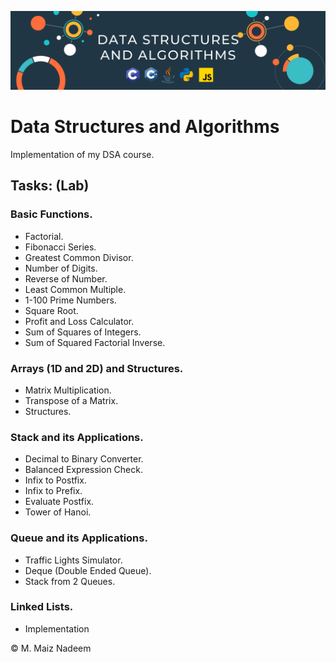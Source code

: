 ![Banner](https://github.com/MaizNadeem/DSA/blob/main/Banner.png)

# Data Structures and Algorithms

Implementation of my DSA course.

## Tasks: (Lab)

### Basic Functions.

- Factorial.
- Fibonacci Series.
- Greatest Common Divisor.
- Number of Digits.
- Reverse of Number.
- Least Common Multiple.
- 1-100 Prime Numbers.
- Square Root.
- Profit and Loss Calculator.
- Sum of Squares of Integers.
- Sum of Squared Factorial Inverse.

### Arrays (1D and 2D) and Structures.

- Matrix Multiplication.
- Transpose of a Matrix.
- Structures.

### Stack and its Applications.

- Decimal to Binary Converter.
- Balanced Expression Check.
- Infix to Postfix.
- Infix to Prefix.
- Evaluate Postfix.
- Tower of Hanoi.

### Queue and its Applications.

- Traffic Lights Simulator.
- Deque (Double Ended Queue).
- Stack from 2 Queues.

### Linked Lists.

- Implementation



© M. Maiz Nadeem
